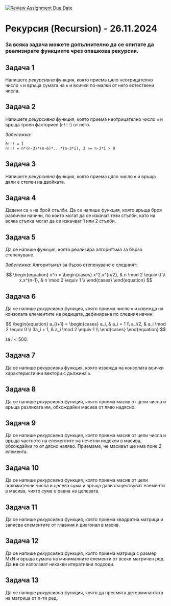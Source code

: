 [![Review Assignment Due Date](https://classroom.github.com/assets/deadline-readme-button-22041afd0340ce965d47ae6ef1cefeee28c7c493a6346c4f15d667ab976d596c.svg)](https://classroom.github.com/a/e1aUl34w)
# Рекурсия (Recursion) - 26.11.2024

### За всяка задача можете допълнително да се опитате да реализирате функциите чрез опашкова рекурсия.

## Задача 1

Напишете *рекурсивна* функция, която приема цяло неотрицателно число `n` и връща сумата на `n` и всички по-малки от него естествени числа.

## Задача 2

Напишете *рекурсивна* функция, която приема неотрицателно число `n` и връща троен факториел (`n!!!`) от него.

*Забележка*:
```
0!!! = 1
n!!! = n*(n-3)*(n-6)*...*(n-3*i), 3 >= n-3*i > 0
```

## Задача 3

Напишете *рекурсивна* функция, която приема цяло число `n` и връща дали е степен на двойката.

## Задача 4

Дадени са `n` на брой стълби. Да се напише функция, която връща броя различни начини, по които могат да се изкачат тези стълби, като на всяка стъпка могат да се изкачват 1 или 2 стълби.

## Задача 5

Да се напише функция, която реализира алгоритъма за бързо степенуване.

*Забележка*: Алгоритъмът за бързо степенуване е следният:

$$
\begin{equation}
  x^n =
    \begin{cases}
    x^2.x^{n/2}, & n \mod 2 \equiv 0  \\
    x.x^{n-1}, & n \mod 2 \equiv 1  \\
    \end{cases}
\end{equation}
$$

## Задача 6 

Да се напише *рекурсивна* функция, която приема число `n` и извежда на конзолата елементите на редицата, дефинирана по следния начин:

$$
\begin{equation}
 a_{i+1} =
   \begin{cases}
       a_i, & a_i = 1 \\
       a_i/2, & a_i \mod 2 \equiv 0 \\
       3a_i + 1, & a_i \mod 2 \equiv 1 \\
    \end{cases}
\end{equation}
$$

за $i < 500$.

## Задача 7

Да се напише рекурсивна функция, която извежда на конзолата всички характеристични вектори с дължина `n`.

## Задача 8

Да се напише *рекурсивна* функция, която приема масив от цели числа и връща разликата им, обхождайки масива от ляво надясно.

## Задача 9

Да се напише *рекурсивна* функция, която приема масив от цели числа и връща частното на елементите на нечетни индекси в масива, обхождайки го от дясно наляво. Приемаме, че масивът ще има поне 2 елемента.

## Задача 10

Да се напише *рекурсивна* функция, която приема масив от цели положителни числа и целева сума и връща дали съществуват елементи в масива, чиято сума е равна на целевата.

## Задача 11

Да се напише *рекурсивна* функция, която приема квадратна матрица и записва елементите от главния ѝ диагонал в масив.

## Задача 12

Да се напише *рекурсивна* функция, която приема матрица с размер MxN и връща сумата на минималните елементи от всеки матричен ред. Да **не** се използват никакви итеративни подходи. 

## Задача 13

Да се напише *рекурсивна* функция, която да пресмята детерминантата на матрица от n-ти ред.
